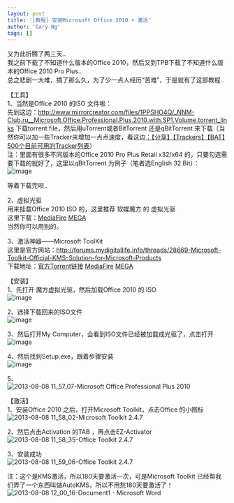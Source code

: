```yaml
---
layout: post
title: '[教程] 安装Microsoft Office 2010 + 激活'
author: 'Gary Ng'
tags: []
---
```


又为此折腾了两三天..  
我之前下载了不知道什么版本的Office 2010，然后又到TPB下载了不知道什么版本的Office 2010 Pro Plus..  
总之悲剧一大堆，搞了那么久，为了少一点人经历“苦难”，于是就有了这部教程..  
  
【工具】  
1、当然是Office 2010 的ISO 文件啦：  
先到这边：<http://www.mirrorcreator.com/files/1PPSHO4Q/_NNM-Club.ru__Microsoft.Office.Professional.Plus.2010.with.SP1.Volume.torrent_links> 下载torrent file，然后用uTorrent或者BitTorrent 还是qBitTorrent 来下载（当然你可以加一些Tracker来增加一点点速度，看这边[：【分享】【Trackers】【BAT】500个目前可用的Tracker列表](http://garyngzhongbo.blogspot.com/2013/04/trackersbat500tracker_28.html)）  
注：里面有很多不同版本的Office 2010 Pro Plus Retail x32/x64 的，只要勾选需要下载的就好了，这里以qBitTorrent 为例子（笔者选English 32 Bit）：  
![image](http://lh6.ggpht.com/-9lnLfX5OLJg/UgM8P3QvW-I/AAAAAAAADrU/2rxifxdszco/image_thumb.png?imgmax=800)  
  
等着下载完呗..  
  
2、虚拟光驱  
用来挂载Office 2010 ISO 的，这里推荐 软媒魔方 的 虚拟光驱  
这里下载：[MediaFire](http://www.mediafire.com/download/9q2cb7qpiscp5ks/virtualdrivemaster.exe)      [MEGA](https://mega.co.nz/#!7ZAniA6I!FrDmZhf5T5IrrmCW113stju_8QwPSOOlJnmYSev8_-o)  
当然你可以用别的。  
  
3、激活神器——Microsoft ToolKit  
这里是官方网站：<http://forums.mydigitallife.info/threads/28669-Microsoft-Toolkit-Official-KMS-Solution-for-Microsoft-Products>  
下载地址：[官方Torrent链接](magnet:?xt=urn:btih:F79514E32569A53A20BE42F854FC4D17240974D7&dn=Microsoft%20Toolkit%202.4.7%20Official%20Torrent&tr=udp%3a%2f%2ftracker.publicbt.com%3a80&tr=udp%3a%2f%2ftracker.istole.it%3a80%2fannounce&tr=udp%3a%2f%2ftracker.openbittorrent.com%3a80)     [MediaFire](http://www.mediafire.com/download/kjftx7ouaxrjypx/Microsoft_Toolkit.exe)     [MEGA](https://mega.co.nz/#!SRo2WaKC!CV1vghSx4JkaVs_H0rtKWROiWI1JQ37IZGvWq9qhnQo)  
  
【安装】  
1、先打开 魔方虚拟光驱，然后加载Office 2010 的 ISO  
![image](http://lh4.ggpht.com/-IqTRfHwMk6c/UgM8RCV4yOI/AAAAAAAADrk/WrxpX_xpqRA/image_thumb%25255B1%25255D.png?imgmax=800)  
  
2、选择下载回来的ISO文件  
![image](http://lh4.ggpht.com/-jeFJdskgwN8/UgM8SJgITdI/AAAAAAAADr0/YD3ir9BSVfM/image_thumb%25255B2%25255D.png?imgmax=800)  
  
3、然后打开My Computer，会看到ISO文件已经被加载成光驱了，点击打开  
![image](http://lh4.ggpht.com/-bGmzsYZ8hFg/UgM8UHqMWlI/AAAAAAAADsE/5U-StQm0K4o/image_thumb%25255B3%25255D.png?imgmax=800)  
  
4、然后找到Setup.exe，跟着步骤安装  
![image](http://lh6.ggpht.com/-IHR5S6vIVrc/UgM8Vd_FiuI/AAAAAAAADsU/rcDUyDnYpKs/image_thumb%25255B4%25255D.png?imgmax=800)  
  
5、  
![2013-08-08 11_57_07-Microsoft Office Professional Plus 2010](http://lh4.ggpht.com/-o3901zVE2g8/UgM8XFH4beI/AAAAAAAADsk/HumxHd4E5YM/2013-08-08%25252011_57_07-Microsoft%252520Office%252520Professional%252520Plus%2525202010_thumb.png?imgmax=800)  
  
【激活】  
1、安装Office 2010 之后，打开Microsoft Toolkit，点击Office 的小图标  
![2013-08-08 11_58_02-Microsoft Toolkit 2.4.7](http://lh5.ggpht.com/-yRNvCkTPh40/UgM8YXAUQlI/AAAAAAAADs0/eiZhFdsC0V0/2013-08-08%25252011_58_02-Microsoft%252520Toolkit%2525202.4.7_thumb.png?imgmax=800)  
  
2、然后点击Activation 的TAB ，再点击EZ-Activator  
![2013-08-08 11_58_35-Office Toolkit 2.4.7](http://lh4.ggpht.com/-TTylY3b_kBc/UgM8ZjQOpqI/AAAAAAAADtE/ZFgrDZTjSaU/2013-08-08%25252011_58_35-Office%252520Toolkit%2525202.4.7_thumb%25255B1%25255D.png?imgmax=800)  
  
3、安装成功  
![2013-08-08 11_59_06-Office Toolkit 2.4.7](http://lh4.ggpht.com/-KPnoX7_m1sU/UgM8a7_dQRI/AAAAAAAADtU/XN5b2I8AN2U/2013-08-08%25252011_59_06-Office%252520Toolkit%2525202.4.7_thumb.png?imgmax=800)  
  
注：这个是KMS激活，所以180天要激活一次，可是Microsoft Toolkit 已经帮我们弄了一个东西叫做AutoKMS，所以不用愁180天要激活了！  
![2013-08-08 12_00_16-Document1 - Microsoft Word](http://lh6.ggpht.com/-qJ2t4n4YKrI/UgM8cutgtbI/AAAAAAAADtk/vG2ZE1p_x9E/2013-08-08%25252012_00_16-Document1%252520-%252520Microsoft%252520Word_thumb.png?imgmax=800)
